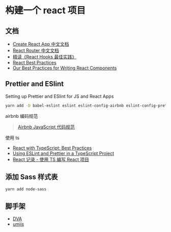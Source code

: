 # 构建一个 react 项目

## 文档

- [Create React App 中文文档](https://www.html.cn/create-react-app/docs/getting-started/)
- [React Router 中文文档](http://react-guide.github.io/react-router-cn/)
- [精读《React Hooks 最佳实践》](https://juejin.im/post/5d75ae7a6fb9a06b0f2407e8)
- [React Best Practices](https://towardsdatascience.com/react-best-practices-804def6d5215)
- [Our Best Practices for Writing React Components](https://engineering.musefind.com/our-best-practices-for-writing-react-components-dec3eb5c3fc8)

## Prettier and ESlint

Setting up Prettier and ESlint for JS and React Apps

```sh
yarn add -D babel-eslint eslint eslint-config-airbnb eslint-config-prettier eslint-plugin-react eslint-plugin-import eslint-plugin-jsx-a11y prettier pretty-quick
```

airbnb 编码规范

> [Airbnb JavaScript 代码规范](https://www.jianshu.com/p/527fe171e8d7)

使用 ts

- [React with TypeScript: Best Practices](https://www.sitepoint.com/react-with-typescript-best-practices/)
- [Using ESLint and Prettier in a TypeScript Project](https://dev.to/robertcoopercode/using-eslint-and-prettier-in-a-typescript-project-53jb)
- [React 记录 - 使用 TS 编写 React 项目](https://juejin.im/post/5dcea2bb6fb9a020340e8f09)

## 添加 Sass 样式表

```sh
yarn add node-sass
```

## 脚手架

- [DVA](https://dvajs.com/)
- [umijs](https://umijs.org/zh-CN)

